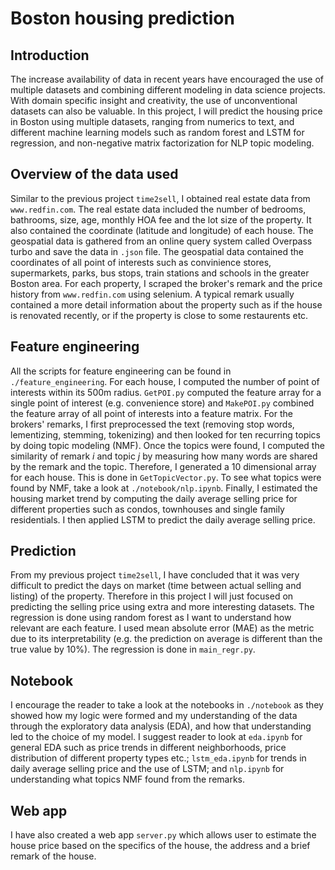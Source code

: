 # Boston housing prediction

## Introduction
The increase availability of data in recent years have encouraged the use of multiple datasets and combining different modeling in data science projects. With domain specific insight and creativity, the use of unconventional datasets can also be valuable. In this project, I will predict the housing price in Boston using multiple datasets, ranging from numerics to text, and different machine learning models such as random forest and LSTM for regression, and non-negative matrix factorization for NLP topic modeling.

## Overview of the data used
Similar to the previous project `time2sell`, I obtained real estate data from `www.redfin.com`. The real estate data included the number of bedrooms, bathrooms, size, age, monthly HOA fee and the lot size of the property. It also contained the coordinate (latitude and longitude) of each house. The geospatial data is gathered from an online query system called Overpass turbo and save the data in `.json` file. The geospatial data contained the coordinates of all point of interests such as  convinience stores, supermarkets, parks, bus stops, train stations and schools in the greater Boston area. For each property, I scraped the broker's remark and the price history from `www.redfin.com` using selenium. A typical remark usually contained a more detail information about the property such as if the house is renovated recently, or if the property is close to some restaurents etc.

## Feature engineering
All the scripts for feature engineering can be found in `./feature_engineering`. For each house, I computed the number of point of interests within its 500m radius. `GetPOI.py` computed the feature array for a single point of interest (e.g. convenience store) and `MakePOI.py` combined the feature array of all point of interests into a feature matrix. For the brokers' remarks, I first preprocessed the text (removing stop words, lementizing, stemming, tokenizing) and then looked for ten recurring topics by doing topic modeling (NMF). Once the topics were found, I computed the similarity of remark *i* and topic *j* by measuring how many words are shared by the remark and the topic. Therefore, I generated a 10 dimensional array for each house. This is done in `GetTopicVector.py`. To see what topics were found by NMF, take a look at `./notebook/nlp.ipynb`. Finally, I estimated the housing market trend by computing the daily average selling price for different properties such as condos, townhouses and single family residentials. I then applied LSTM to predict the daily average selling price.

## Prediction
From my previous project `time2sell`, I have concluded that it was very difficult to predict the days on market (time between actual selling and listing) of the property. Therefore in this project I will just focused on predicting the selling price using extra and more interesting datasets. The regression is done using random forest as I want to understand how relevant are each feature. I used mean absolute error (MAE) as the metric due to its interpretability (e.g. the prediction on average is different than the true value by 10%). The regression is done in `main_regr.py`.

## Notebook
I encourage the reader to take a look at the notebooks in `./notebook` as they showed how my logic were formed and my understanding of the data through the exploratory data analysis (EDA), and how that understanding led to the choice of my model. I suggest reader to look at `eda.ipynb` for general EDA such as price trends in different neighborhoods, price distribution of different property types etc.; `lstm_eda.ipynb` for trends in daily average selling price and the use of LSTM; and `nlp.ipynb` for understanding what topics NMF found from the remarks.

## Web app
I have also created a web app `server.py` which allows user to estimate the house price based on the specifics of the house, the address and a brief remark of the house.
